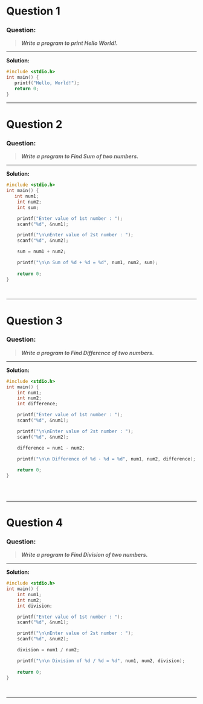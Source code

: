 # Question 1

### **Question:**

> ***Write a program to print Hello World!.***

---------------------------------------

<strong>Solution: </strong>

```C language
#include <stdio.h>
int main() {
   printf("Hello, World!");
   return 0;
}
```
----------------------------------------

# Question 2

### **Question:**

> ***Write a program to Find Sum of two numbers.***

---------------------------------------

<strong>Solution: </strong>

```C language
#include <stdio.h>
int main() {
   int num1;
	int num2;
	int sum;

    printf("Enter value of 1st number : ");
	scanf("%d", &num1);

	printf("\n\nEnter value of 2st number : ");
	scanf("%d", &num2);

	sum = num1 + num2;

	printf("\n\n Sum of %d + %d = %d", num1, num2, sum);
	
	return 0;
}
	
	
```
----------------------------------------

# Question 3

### **Question:**

> ***Write a program to Find Difference of two numbers.***

---------------------------------------

<strong>Solution: </strong>

```C language
#include <stdio.h>
int main() {
    int num1;
	int num2;
	int difference;

    printf("Enter value of 1st number : ");
	scanf("%d", &num1);

	printf("\n\nEnter value of 2st number : ");
	scanf("%d", &num2);

	difference = num1 - num2;

	printf("\n\n Difference of %d - %d = %d", num1, num2, difference);
	
	return 0;
}
	
	
	
```
----------------------------------------

# Question 4

### **Question:**

> ***Write a program to Find Division of two numbers.***

---------------------------------------

<strong>Solution: </strong>

```C language
#include <stdio.h>
int main() {
    int num1;
	int num2;
	int division;

    printf("Enter value of 1st number : ");
	scanf("%d", &num1);

	printf("\n\nEnter value of 2st number : ");
	scanf("%d", &num2);

	division = num1 / num2;

	printf("\n\n Division of %d / %d = %d", num1, num2, division);
	
	return 0;
}
	
	
```
----------------------------------------









